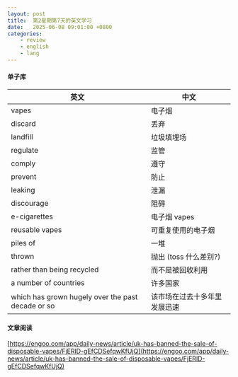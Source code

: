 ```yaml
---
layout: post
title:  第2星期第7天的英文学习
date:   2025-06-08 09:01:00 +0800
categories: 
    - review
    - english
    - lang
---
```


#### 单子库

英文 | 中文
-- | --
vapes | 电子烟
discard | 丢弃
landfill | 垃圾填埋场
regulate | 监管
comply | 遵守
prevent | 防止
leaking | 泄漏
discourage | 阻碍
e-cigarettes | 电子烟 vapes
reusable vapes | 可重复使用的电子烟
piles of | 一堆
thrown | 抛出 (toss 什么差别?)
rather than being recycled | 而不是被回收利用
a number of countries | 许多国家
which has grown hugely over the past decade or so | 该市场在过去十多年里发展迅速

#### 文章阅读

[https://engoo.com/app/daily-news/article/uk-has-banned-the-sale-of-disposable-vapes/FjERlD-gEfCDSefqwKfUjQ](https://engoo.com/app/daily-news/article/uk-has-banned-the-sale-of-disposable-vapes/FjERlD-gEfCDSefqwKfUjQ)